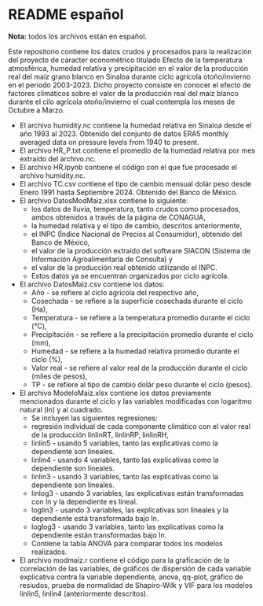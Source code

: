 # README español
**Nota:** todos los archivos están en español.

Este repositorio contiene los datos crudos y procesados para la realización del proyecto de caracter econométrico titulado Efecto de la temperatura atmosférica, humedad relativa y precipitación en el valor de la producción real del maíz grano blanco en Sinaloa durante ciclo agrícola otoño/invierno en el periodo 2003-2023. 
Dicho proyecto consiste en conocer el efecto de factores climáticos sobre el valor de la producción real del maíz blanco durante el cilo agrícola otoño/invierno el cual contempla los meses de Octubre a Marzo. 

- El archivo humidity.nc contiene la humedad relativa en Sinaloa desde el año 1993 al 2023. Obtenido del conjunto de datos  ERA5 monthly averaged data on pressure levels from 1940 to present.
- El archivo HR_P.txt contiene el promedio de la humedad relativa por mes extraído del archivo.nc.
- El archivo HR.ipynb contiene el código con el que fue procesado el archivo humidity.nc.
- El archivo TC.csv contiene el tipo de cambio mensual dolár peso desde Enero 1991 hasta Septiembre 2024. Obtenido del Banco de México.
- El archivo DatosModMaiz.xlsx contiene lo siguiente:
  - los datos de lluvia, temperatura, tanto crudos como procesados, ambos obtenidos a través de la página de CONAGUA, 
  - la humedad relativa y el tipo de cambio, descritos anteriormente, 
  - el INPC (Índice Nacional de Precios al Consumidor), obtenido del Banco de México, 
  - el valor de la producción extraído del software SIACON (Sistema de Información Agroalimentaria de Consulta) y 
  - el valor de la producción real obtenido utilizando el INPC. 
  - Estos datos ya se encuentran organizados por ciclo agrícola.
- El archivo DatosMaiz.csv contiene los datos: 
  - Año - se refiere al ciclo agrícola del respectivo año, 
  - Cosechada - se refiere a la superficie cosechada durante el ciclo (Ha),
  - Temperatura - se refiere a la temperatura promedio durante el ciclo (°C),
  - Precipitación - se refiere a la precipitación promedio durante el ciclo (mm),
  - Humedad - se refiere a la humedad relativa promedio durante el ciclo (%),
  - Valor real - se refiere al valor real de la producción durante el ciclo (miles de pesos),
  - TP - se refiere al tipo de cambio dolár peso durante el ciclo (pesos).
- El archivo ModeloMaíz.xlsx contiene los datos previamente mencionados durante el ciclo y las variables modificadas con logaritmo natural (ln) y al cuadrado. 
  - Se incluyen las siguientes regresiones:
  - regresión individual de cada componente climático con el valor real de la producción linlinRT, linlinRP, linlinRH, 
  - linlin5 - usando 5 variables, tanto las explicativas como la dependiente son lineales.
  - linlin4 - usando 4 variables, tanto las explicativas como la dependiente son lineales.  
  - linlin3 - usando 3 variables, tanto las explicativas como la dependiente son lineales.
  - linlog3 - usando 3 variables, las explicativas están transformadas con ln y la dependiente es lineal.
  - loglin3 - usando 3 variables, las explicativas son lineales y la dependiente está transformada bajo ln.
  - loglog3 - usando 3 variables, tanto las explicativas como la dependiente están transformadas bajo ln.
  - Contiene la tabla ANOVA para comparar todos los modelos realizados.
- El archivo modmaiz.r contiene el código para la graficación de la correlación de las variables, de gráficos de dispersión de cada variable explicativa contra la variable dependiente, anova, qq-plot, gráfico de resiudos, prueba de normalidad de Shapiro-Wilk y VIF para los modelos linlin5, linlin4 (anteriormente descritos). 


